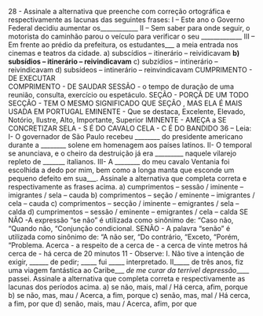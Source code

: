 


28 - Assinale a alternativa que preenche com correção
			ortográfica e respectivamente as lacunas das seguintes frases:
			I – Este ano o Governo Federal decidiu aumentar
			os____________
			II – Sem saber para onde seguir, o motorista do caminhão parou
			o veículo para verificar o seu _____________
			III – Em frente ao prédio da prefeitura, os estudantes___ a meia entrada nos cinemas e teatros da cidade.
			a) subscídios – itinerário – reividicavam
			**b) subsídios – itinerário – reivindicavam**
			c) subzídios – intinerário – reivindicavam
			d) subsídeos – intinerário – reinvindicavam
		CUMPRIMENTO - DE EXECUTAR  
		COMPRIMENTO - DE SAUDAR
		SESSÃO - o tempo de duração de uma reunião, consulta, exercício ou espetáculo.
		SEÇÃO - PORÇÃ DE UM TODO
		SECÇÃO - TEM O MESMO SIGNIFICADO QUE SEÇÃO , MAS ELA É MAIS USADA EM PORTUGAL
		EMINENTE - Que se destaca, Excelente, Elevado, Notório, Ilustre, Alto, Importante, Superior
		IMINENTE - AMEÇA a SE CONCRETIZAR
		SELA - S É DO CAVALO
		CELA - C É DO BANDIDO
			36 – Leia:
			I- O governador de São Paulo recebeu ________ do presidente
			americano durante a ________ solene em homenagem aos
			países latinos.
			II- O temporal se anunciava, e o cheiro da destruição já era
			_________ naquele vilarejo repleto de _______ italianos.
			III- A ________ do meu cavalo Ventania foi escolhida a dedo
			por mim, bem como a longa manta que esconde um pequeno
			defeito em sua___.
			Assinale a alternativa que completa correta e respectivamente as
			frases acima.
			a) cumprimentos – sessão / iminente – imigrantes / sela – cauda
			b) comprimentos – seção / eminente – imigrantes / cela – cauda
			c) comprimentos – secção / iminente – emigrantes / sela – calda
			d) cumprimentos – sessão / eminente – emigrantes / cela – calda 
			SE NÃO -A expressão “se não” é utilizada como sinônimo de: “Caso não, “Quando não, “Conjunção condicional.
			SENÃO - A palavra “senão” é utilizada como sinônimo de: “A não ser, “Do contrário, “Exceto, “Porém, “Problema.
Acerca - a respeito de
a cerca de - a cerca de vinte metros
há cerca de - há cerca de 20 minutos
			11 - Observe:
			I. Não tive a intenção de exigir, ______ de pedir; _____
			fui _____ interpretado.
			II_____ de três anos, fiz uma viagem fantástica ao Caribe___ _de me curar da terrível depressão_____ passei.
			Assinale a alternativa que completa correta e respectivamente as
			lacunas dos períodos acima.
			a) se não, mais, mal / Há cerca, afim, porque
			b) se não, mas, mau / Acerca, a fim, porque
			c) senão, mas, mal / Há cerca, a fim, por que
			d) senão, mais, mau / Acerca, afim, por que 

